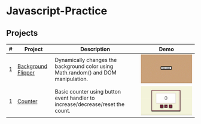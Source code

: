 # Javascript-Practice

## Projects

| # | Project | Description | Demo |
|---|---------|-------------|------|
| 1 | [Background Flipper](projects/background-flipper) | Dynamically changes the background color using Math.random() and DOM manipulation. | ![GIF](projects/background-flipper/assets/background-flipper.gif) |
| 1 | [Counter](projects/counter) | Basic counter using button event handler to increase/decrease/reset the count. | ![GIF](projects/counter/assets/counter.gif) |
